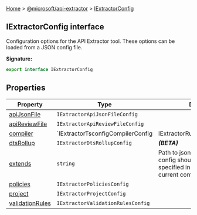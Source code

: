 [Home](./index) &gt; [@microsoft/api-extractor](./api-extractor.md) &gt; [IExtractorConfig](./api-extractor.iextractorconfig.md)

## IExtractorConfig interface

Configuration options for the API Extractor tool. These options can be loaded from a JSON config file.

<b>Signature:</b>

```typescript
export interface IExtractorConfig 
```

## Properties

|  Property | Type | Description |
|  --- | --- | --- |
|  [apiJsonFile](./api-extractor.iextractorconfig.apijsonfile.md) | `IExtractorApiJsonFileConfig` |  |
|  [apiReviewFile](./api-extractor.iextractorconfig.apireviewfile.md) | `IExtractorApiReviewFileConfig` |  |
|  [compiler](./api-extractor.iextractorconfig.compiler.md) | `IExtractorTsconfigCompilerConfig | IExtractorRuntimeCompilerConfig` | Determines how the TypeScript compiler will be invoked. The compiler.configType selects the type of configuration; Different options are available according to the configuration type. |
|  [dtsRollup](./api-extractor.iextractorconfig.dtsrollup.md) | `IExtractorDtsRollupConfig` | <b><i>(BETA)</i></b> |
|  [extends](./api-extractor.iextractorconfig.extends.md) | `string` | Path to json config file from which config should extend. The path specified in this field is relative to current config file path. |
|  [policies](./api-extractor.iextractorconfig.policies.md) | `IExtractorPoliciesConfig` |  |
|  [project](./api-extractor.iextractorconfig.project.md) | `IExtractorProjectConfig` |  |
|  [validationRules](./api-extractor.iextractorconfig.validationrules.md) | `IExtractorValidationRulesConfig` |  |


